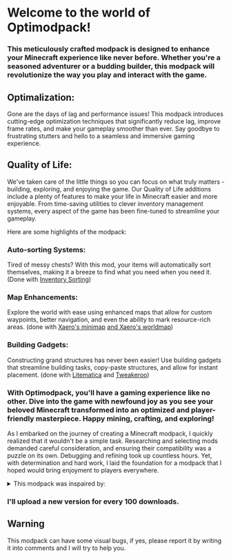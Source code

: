 # Welcome to the world of Optimodpack! 
### This meticulously crafted modpack is designed to enhance your Minecraft experience like never before. Whether you're a seasoned adventurer or a budding builder, this modpack will revolutionize the way you play and interact with the game.

## Optimalization:
Gone are the days of lag and performance issues! This modpack introduces cutting-edge optimization techniques that significantly reduce lag, improve frame rates, and make your gameplay smoother than ever. Say goodbye to frustrating stutters and hello to a seamless and immersive gaming experience.

## Quality of Life:
We've taken care of the little things so you can focus on what truly matters - building, exploring, and enjoying the game. Our Quality of Life additions include a plenty of features to make your life in Minecraft easier and more enjoyable. From time-saving utilities to clever inventory management systems, every aspect of the game has been fine-tuned to streamline your gameplay.

Here are some highlights of the modpack:

### Auto-sorting Systems: 
Tired of messy chests? With this mod, your items will automatically sort themselves, making it a breeze to find what you need when you need it. (Done with [Inventory Sorting](https://modrinth.com/mod/inventory-sorting))

### Map Enhancements: 
Explore the world with ease using enhanced maps that allow for custom waypoints, better navigation, and even the ability to mark resource-rich areas.
(done with [Xaero's minimap](https://modrinth.com/mod/xaeros-minimap) [and Xaero's worldmap](https://modrinth.com/mod/xaeros-worldmap))

### Building Gadgets: 
Constructing grand structures has never been easier! Use building gadgets that streamline building tasks, copy-paste structures, and allow for instant placement. 
(done with [Litematica](https://www.curseforge.com/minecraft/mc-mods/litematica) and [Tweakeroo](https://www.curseforge.com/minecraft/mc-mods/tweakeroo))

### With Optimodpack, you'll have a gaming experience like no other. Dive into the game with newfound joy as you see your beloved Minecraft transformed into an optimized and player-friendly masterpiece. Happy mining, crafting, and exploring!

As I embarked on the journey of creating a Minecraft modpack, I quickly realized that it wouldn't be a simple task. Researching and selecting mods demanded careful consideration, and ensuring their compatibility was a puzzle on its own. Debugging and refining took up countless hours. Yet, with determination and hard work, I laid the foundation for a modpack that I hoped would bring enjoyment to players everywhere.



<details>
<summary>This modpack was inspaired by: </summary>

[Fabulously Optimized](https://modrinth.com/modpack/fabulously-optimized)

[Simply Optimaized](https://modrinth.com/modpack/sop)

[Adrenaline](https://modrinth.com/modpack/adrenaline)

[Additive](https://modrinth.com/modpack/additive)

[LightCraft](https://modrinth.com/modpack/lightcraft)

[Sodium Plus](https://modrinth.com/modpack/sodiumplus)

[Speed Of Light FPS Booster (SOL)](https://modrinth.com/modpack/sol)

</details>

### I'll upload a new version for every 100 downloads. 

## Warning
This modpack can have some visual bugs, if yes, please report it by writing it into comments and I will try to help you. 
